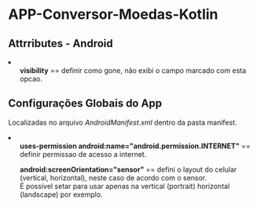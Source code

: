 # APP-Conversor-Moedas-Kotlin
<h2>Attrributes - Android</h2>
<li>
  <ul><strong>visibility</strong> == definir como gone, não exibi o campo marcado com esta opcao.</ul>


</li>

<h2>Configurações Globais do App</h2>
<p>Localizadas no arquivo <em>AndroidManifest.xml</em> dentro da pasta manifest.</p>
<li>
  <ul><strong>uses-permission android:name="android.permission.INTERNET"</strong> == definir permissao de acesso a internet.</ul>
  <ul><strong>android:screenOrientation="sensor"</strong> == defini o layout do celular (vertical, horizontal), neste caso de acordo com o sensor.<br> É possível setar para     usar apenas na vertical (portrait) horizontal (landscape) por exemplo.</ul> 


</li>
